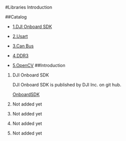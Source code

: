 #Libraries Introduction

##Catalog

- [1.DJI Onboard SDK](#1)


- [2.Usart](#2)


- [3.Can Bus](#3)


- [4.DDR3](#4)


- [5.OpenCV](#5)
##Introduction
1. DJI Onboard SDK

	DJI Onboard SDK is published by DJI Inc. on git hub.

	[OnboardSDK](https://github.com/dji-sdk/Onboard-SDK)

2. Not added yet
3. Not added yet
4. Not added yet
5. Not added yet